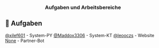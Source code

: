 <h3 align="center">Aufgaben und Arbeitsbereiche</h3>

##  📃 Aufgaben

<p align="left">  
  <a href="https://github.com/xilef601">@xilef601</a> - System-PY
  <a href="https://github.com/Maddox3306">@Maddox3306</a> - System-KT
  <a href="https://github.com/leooczs">@leooczs</a> - Website
  <a href="https://github.com/fastcordde">None</a> - Partner-Bot
  
</p>

